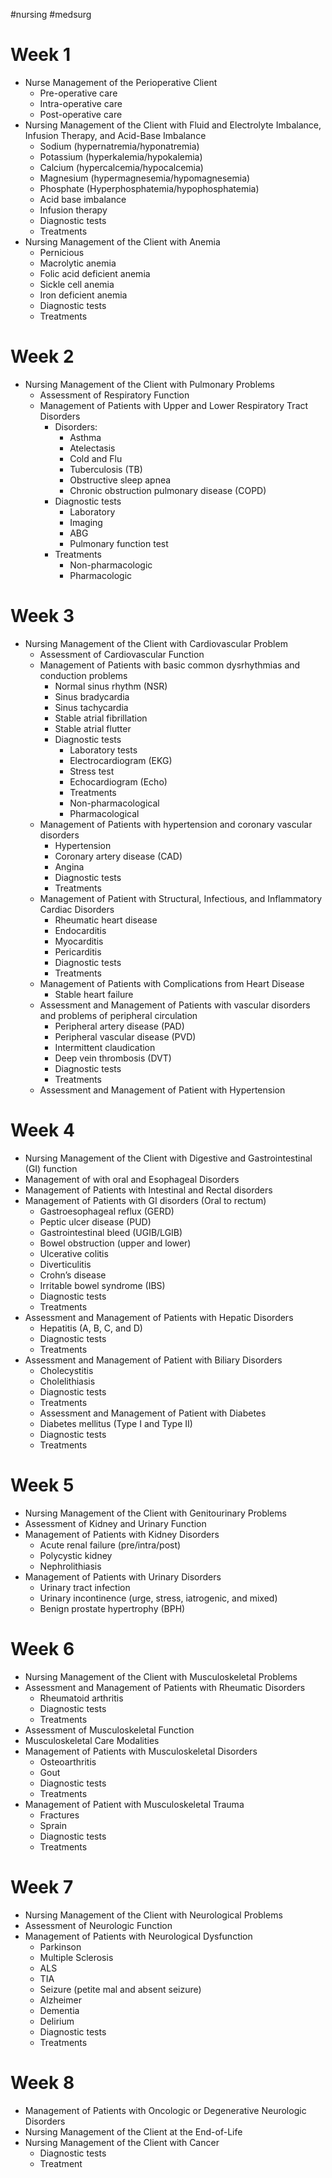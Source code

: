 #nursing #medsurg

# **Week 1**  
- Nurse Management of the Perioperative Client  
	- Pre-operative care  
	- Intra-operative care  
	- Post-operative care  
- Nursing Management of the Client with Fluid and Electrolyte Imbalance, Infusion Therapy, and Acid-Base Imbalance  
	- Sodium (hypernatremia/hyponatremia)  
	- Potassium (hyperkalemia/hypokalemia)  
	- Calcium (hypercalcemia/hypocalcemia)  
	- Magnesium (hypermagnesemia/hypomagnesemia)  
	- Phosphate (Hyperphosphatemia/hypophosphatemia)  
	- Acid base imbalance  
	- Infusion therapy  
	- Diagnostic tests  
	- Treatments  
- Nursing Management of the Client with Anemia  
	- Pernicious  
	- Macrolytic anemia  
	- Folic acid deficient anemia  
	- Sickle cell anemia  
	- Iron deficient anemia  
	- Diagnostic tests  
	- Treatments

# **Week 2**  
- Nursing Management of the Client with Pulmonary Problems  
	- Assessment of Respiratory Function  
	- Management of Patients with Upper and Lower Respiratory Tract Disorders  
		- Disorders:
			- Asthma  
			- Atelectasis  
			- Cold and Flu  
			- Tuberculosis (TB)  
			- Obstructive sleep apnea  
			- Chronic obstruction pulmonary disease (COPD)  
		- Diagnostic tests  
			- Laboratory  
			- Imaging  
			- ABG  
			- Pulmonary function test  
		- Treatments  
			- Non-pharmacologic  
			- Pharmacologic

# **Week 3**  
- Nursing Management of the Client with Cardiovascular Problem  
	- Assessment of Cardiovascular Function  
	- Management of Patients with basic common dysrhythmias and conduction problems  
		- Normal sinus rhythm (NSR)  
		- Sinus bradycardia  
		- Sinus tachycardia  
		- Stable atrial fibrillation  
		- Stable atrial flutter  
		- Diagnostic tests  
			- Laboratory tests  
			- Electrocardiogram (EKG)  
			- Stress test  
			- Echocardiogram (Echo)  
			- Treatments  
			- Non-pharmacological  
			- Pharmacological  
	- Management of Patients with hypertension and coronary vascular disorders  
		- Hypertension  
		- Coronary artery disease (CAD)  
		- Angina  
		- Diagnostic tests  
		- Treatments  
	- Management of Patient with Structural, Infectious, and Inflammatory Cardiac Disorders  
		- Rheumatic heart disease  
		- Endocarditis  
		- Myocarditis  
		- Pericarditis  
		- Diagnostic tests  
		- Treatments  
	- Management of Patients with Complications from Heart Disease  
		- Stable heart failure  
	- Assessment and Management of Patients with vascular disorders and problems of peripheral circulation  
		- Peripheral artery disease (PAD)  
		- Peripheral vascular disease (PVD)  
		- Intermittent claudication  
		- Deep vein thrombosis (DVT)  
		- Diagnostic tests  
		- Treatments  
	- Assessment and Management of Patient with Hypertension

# **Week 4**  
- Nursing Management of the Client with Digestive and Gastrointestinal (GI) function  
- Management of with oral and Esophageal Disorders  
- Management of Patients with Intestinal and Rectal disorders  
- Management of Patients with GI disorders (Oral to rectum)  
	- Gastroesophageal reflux (GERD)  
	- Peptic ulcer disease (PUD)  
	- Gastrointestinal bleed (UGIB/LGIB)  
	- Bowel obstruction (upper and lower)  
	- Ulcerative colitis  
	- Diverticulitis  
	- Crohn’s disease  
	- Irritable bowel syndrome (IBS)  
	- Diagnostic tests  
	- Treatments  
- Assessment and Management of Patients with Hepatic Disorders  
	- Hepatitis (A, B, C, and D)  
	- Diagnostic tests  
	- Treatments  
- Assessment and Management of Patient with Biliary Disorders  
	- Cholecystitis  
	- Cholelithiasis  
	- Diagnostic tests  
	- Treatments  
	- Assessment and Management of Patient with Diabetes  
	- Diabetes mellitus (Type I and Type II)  
	- Diagnostic tests  
	- Treatments

# **Week 5**  
- Nursing Management of the Client with Genitourinary Problems  
- Assessment of Kidney and Urinary Function  
- Management of Patients with Kidney Disorders  
	- Acute renal failure (pre/intra/post)  
	- Polycystic kidney  
	- Nephrolithiasis  
- Management of Patients with Urinary Disorders  
	- Urinary tract infection  
	- Urinary incontinence (urge, stress, iatrogenic, and mixed)  
	- Benign prostate hypertrophy (BPH)

# **Week 6**  
- Nursing Management of the Client with Musculoskeletal Problems  
- Assessment and Management of Patients with Rheumatic Disorders  
	- Rheumatoid arthritis  
	- Diagnostic tests  
	- Treatments  
- Assessment of Musculoskeletal Function  
- Musculoskeletal Care Modalities  
- Management of Patients with Musculoskeletal Disorders  
	- Osteoarthritis  
	- Gout  
	- Diagnostic tests  
	- Treatments  
- Management of Patient with Musculoskeletal Trauma  
	- Fractures  
	- Sprain  
	- Diagnostic tests  
	- Treatments

# **Week 7**  
- Nursing Management of the Client with Neurological Problems  
- Assessment of Neurologic Function  
- Management of Patients with Neurological Dysfunction  
	- Parkinson  
	- Multiple Sclerosis  
	- ALS  
	- TIA  
	- Seizure (petite mal and absent seizure)  
	- Alzheimer  
	- Dementia  
	- Delirium  
	- Diagnostic tests  
	- Treatments

# **Week 8**  
- Management of Patients with Oncologic or Degenerative Neurologic Disorders  
- Nursing Management of the Client at the End-of-Life  
- Nursing Management of the Client with Cancer  
	- Diagnostic tests  
	- Treatment